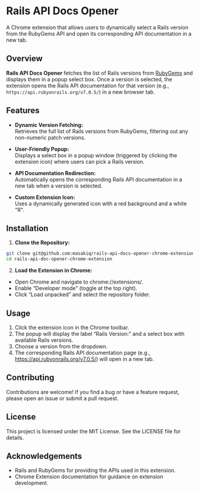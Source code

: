 # Rails API Docs Opener

A Chrome extension that allows users to dynamically select a Rails version from the RubyGems API and open its corresponding API documentation in a new tab.

## Overview

**Rails API Docs Opener** fetches the list of Rails versions from [RubyGems](https://rubygems.org/api/v1/versions/rails.json) and displays them in a popup select box. Once a version is selected, the extension opens the Rails API documentation for that version (e.g., `https://api.rubyonrails.org/v7.0.5/`) in a new browser tab.

## Features

- **Dynamic Version Fetching:**  
  Retrieves the full list of Rails versions from RubyGems, filtering out any non-numeric patch versions.

- **User-Friendly Popup:**  
  Displays a select box in a popup window (triggered by clicking the extension icon) where users can pick a Rails version.

- **API Documentation Redirection:**  
  Automatically opens the corresponding Rails API documentation in a new tab when a version is selected.

- **Custom Extension Icon:**  
  Uses a dynamically generated icon with a red background and a white "R".

## Installation

1. **Clone the Repository:**

```bash
git clone git@github.com:masakiq/rails-api-docs-opener-chrome-extension.git
cd rails-api-doc-opener-chrome-extension
```

2. **Load the Extension in Chrome:**

- Open Chrome and navigate to chrome://extensions/.
- Enable “Developer mode” (toggle at the top right).
- Click “Load unpacked” and select the repository folder.

## Usage

1. Click the extension icon in the Chrome toolbar.
2. The popup will display the label “Rails Version:” and a select box with available Rails versions.
3. Choose a version from the dropdown.
4. The corresponding Rails API documentation page (e.g., https://api.rubyonrails.org/v7.0.5/) will open in a new tab.

## Contributing

Contributions are welcome! If you find a bug or have a feature request, please open an issue or submit a pull request.

## License

This project is licensed under the MIT License. See the LICENSE file for details.

## Acknowledgements

- Rails and RubyGems for providing the APIs used in this extension.
- Chrome Extension documentation for guidance on extension development.
